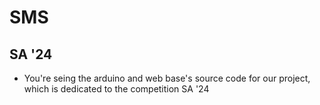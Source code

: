 # SMS
## SA '24
+ You're seing the arduino and web base's source code for our project, which is dedicated to the competition SA '24